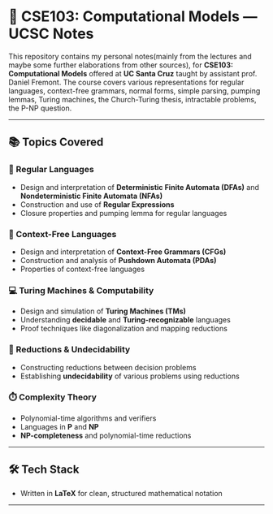 # 📘 CSE103: Computational Models — UCSC Notes

This repository contains my personal notes(mainly from the lectures and maybe some further elaborations from other sources), for **CSE103: Computational Models** offered at **UC Santa Cruz** taught by assistant prof. Daniel Fremont. The course covers various representations for regular languages, context-free grammars, normal forms, simple parsing, pumping lemmas, Turing machines, the Church-Turing thesis, intractable problems, the P-NP question.


---

## 📚 Topics Covered

### 🧠 Regular Languages
- Design and interpretation of **Deterministic Finite Automata (DFAs)** and **Nondeterministic Finite Automata (NFAs)**
- Construction and use of **Regular Expressions**
- Closure properties and pumping lemma for regular languages

### 📐 Context-Free Languages
- Design and interpretation of **Context-Free Grammars (CFGs)**
- Construction and analysis of **Pushdown Automata (PDAs)**
- Properties of context-free languages

### 💻 Turing Machines & Computability
- Design and simulation of **Turing Machines (TMs)**
- Understanding **decidable** and **Turing-recognizable** languages
- Proof techniques like diagonalization and mapping reductions

### 🧩 Reductions & Undecidability
- Constructing reductions between decision problems
- Establishing **undecidability** of various problems using reductions

### ⏱️ Complexity Theory
- Polynomial-time algorithms and verifiers
- Languages in **P** and **NP**
- **NP-completeness** and polynomial-time reductions

---

## 🛠️ Tech Stack

- Written in **LaTeX** for clean, structured mathematical notation

---
